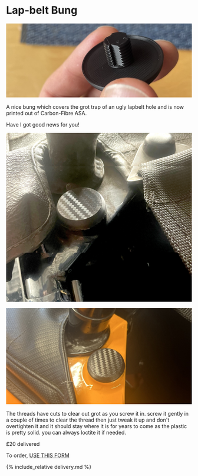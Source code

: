 # Lap-belt Bung
![lapbelt-bung](img/lapbelt-bung.jpg)

A nice bung which covers the grot trap of an ugly lapbelt hole and is now printed out of Carbon-Fibre ASA.  

Have I got good news for you!

![cap-carbon](img/cap-carbon.jpg)

![cap-carbon](img/cap.jpg)

The threads have cuts to clear out grot as you screw it in. 
screw it gently in a couple of times to clear the thread then just tweak it up and don't overtighten it and it should stay where it is for years to come as the plastic is pretty solid. you can always loctite it if needed. 

£20 delivered 

To order,  [USE THIS FORM](https://forms.gle/DpTGsNrgPXGaVSZi8)

{% include_relative delivery.md %}
